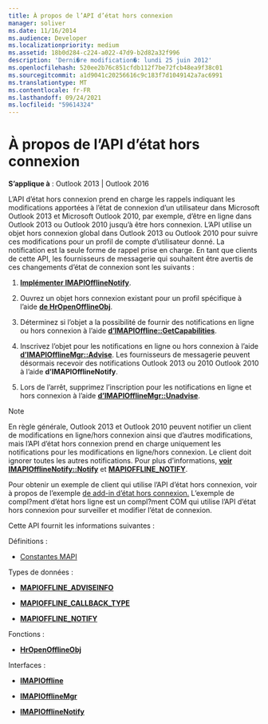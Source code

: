 ```yaml
---
title: À propos de l’API d’état hors connexion
manager: soliver
ms.date: 11/16/2014
ms.audience: Developer
ms.localizationpriority: medium
ms.assetid: 18b0d284-c224-a022-47d9-b2d82a32f996
description: 'Derni�re modification�: lundi 25 juin 2012'
ms.openlocfilehash: 520ee2b76c851cfdb112f7be72fcb48ea9f38c01
ms.sourcegitcommit: a1d9041c20256616c9c183f7d1049142a7ac6991
ms.translationtype: MT
ms.contentlocale: fr-FR
ms.lasthandoff: 09/24/2021
ms.locfileid: "59614324"
---
```

# <a name="about-the-offline-state-api"></a>À propos de l’API d’état hors connexion

  
  
**S’applique à** : Outlook 2013 | Outlook 2016 
  
L’API d’état hors connexion prend en charge les rappels indiquant les modifications apportées à l’état de connexion d’un utilisateur dans Microsoft Outlook 2013 et Microsoft Outlook 2010, par exemple, d’être en ligne dans Outlook 2013 ou Outlook 2010 jusqu’à être hors connexion. L’API utilise un objet hors connexion global dans Outlook 2013 ou Outlook 2010 pour suivre ces modifications pour un profil de compte d’utilisateur donné. La notification est la seule forme de rappel prise en charge. En tant que clients de cette API, les fournisseurs de messagerie qui souhaitent être avertis de ces changements d’état de connexion sont les suivants :
  
1. **[Implémenter IMAPIOfflineNotify](imapiofflinenotifyiunknown.md)**. 
    
2. Ouvrez un objet hors connexion existant pour un profil spécifique à l’aide **[de HrOpenOfflineObj](hropenofflineobj.md)**. 
    
3. Déterminez si l’objet a la possibilité de fournir des notifications en ligne ou hors connexion à l’aide **[d’IMAPIOffline::GetCapabilities](imapioffline-getcapabilities.md)**. 
    
4. Inscrivez l’objet pour les notifications en ligne ou hors connexion à l’aide **[d’IMAPIOfflineMgr::Advise](imapiofflinemgr-advise.md)**. Les fournisseurs de messagerie peuvent désormais recevoir des notifications Outlook 2013 ou 2010 Outlook 2010 à l’aide **d’IMAPIOfflineNotify**. 
    
5. Lors de l’arrêt, supprimez l’inscription pour les notifications en ligne et hors connexion à l’aide **[d’IMAPIOfflineMgr::Unadvise](imapiofflinemgr-unadvise.md)**. 
    
> [!NOTE]
> En règle générale, Outlook 2013 et Outlook 2010 peuvent notifier un client de modifications en ligne/hors connexion ainsi que d’autres modifications, mais l’API d’état hors connexion prend en charge uniquement les notifications pour les modifications en ligne/hors connexion. Le client doit ignorer toutes les autres notifications. Pour plus d’informations, **[voir IMAPIOfflineNotify::Notify](imapiofflinenotify-notify.md)** et **[MAPIOFFLINE_NOTIFY](mapioffline_notify.md)**. 
  
 Pour obtenir un exemple de client qui utilise l’API d’état hors connexion, voir à propos de l’exemple [de add-in d’état hors connexion.](about-the-sample-offline-state-add-in.md) L’exemple de compl?ment d’état hors ligne est un compl?ment COM qui utilise l’API d’état hors connexion pour surveiller et modifier l’état de connexion.
  
Cette API fournit les informations suivantes :
  
Définitions :
  
- [Constantes MAPI](mapi-constants.md)
    
Types de données :
  
- **[MAPIOFFLINE_ADVISEINFO](mapioffline_adviseinfo.md)**
    
- **[MAPIOFFLINE_CALLBACK_TYPE](mapioffline_callback_type.md)**
    
- **[MAPIOFFLINE_NOTIFY](mapioffline_notify.md)**
    
Fonctions :
  
- **[HrOpenOfflineObj](hropenofflineobj.md)**
    
Interfaces :
  
- **[IMAPIOffline](imapiofflineiunknown.md)**
    
- **[IMAPIOfflineMgr](imapiofflinemgrimapioffline.md)**
    
- **[IMAPIOfflineNotify](imapiofflinenotifyiunknown.md)**
    


